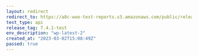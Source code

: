 ```yaml
---
layout: redirect
redirect_to: https://a8c-woo-test-reports.s3.amazonaws.com/public/release/7.4.1-test/wp-latest-2/api/index.html
test_type: api
release_tag: 7.4.1-test
env_description: "wp-latest-2"
created_at: "2023-03-02T15:08:49Z"
passed: true
---
```

